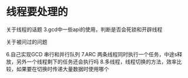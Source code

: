 # 线程要处理的
关于线程的话题
3.gcd中一些api的使用，判断是否会死锁和开辟线程





关于被问过的问题




6.自己实现GCD 串行和并行队列 
7.ARC 两条线程同时执行一个任务，中途s释放，另外一个线程剩下的任务还会执行吗
8.多线程，线程切换的方法，效率比较，如果要在切换时传递大量数据时使用哪个




